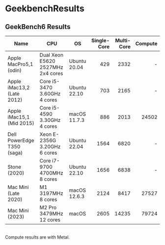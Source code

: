 # GeekbenchResults
## GeekBench6 Results

| Name | CPU | OS | Single-Core | Multi-Core | Compute |
| ---- | --- | --- | -------: | --------: | ---------:|
| Apple MacPro5,1 (odin) | Dual Xeon E5620 2527MHz 2x4 cores | Ubuntu 20.04 | 429 | 2332 | - |
| Apple iMac13,2  (Late 2012) | Core i5-3470 3.60GHz 4 cores | Ubuntu 22.10 | 703 | 2165 | - |
| Apple iMac15,1 (Mid 2015) | Core i5-4590 3.30GHz 4 cores | macOS 11.7.3 | 886 | 2013 | 24502 |
| Dell PowerEdge T350 (saga) | Xeon E-2356G 3.20GHz 6 cores | Ubuntu 22.04 | 1564 | 6820 | - |
| Stone (2020) | Core i7-9700 4700MHz 8 cores | Ubuntu 22.10 | 1656 | 6838 | - |
| Mac Mini (Late 2020) | M1 3197MHz 8 cores | macOS 12.6.3 | 2124 | 8417 | 27527 |
| Mac Mini (2023) | M2 Pro 3479MHz 12 cores | macOS | 2605 | 14235 | 79724 | 

<br>
Compute results are with Metal.
